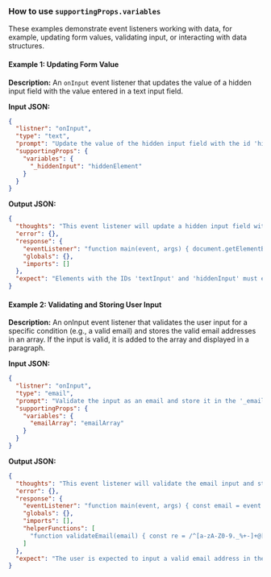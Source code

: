 ### How to use `supportingProps.variables`

These examples demonstrate event listeners working with data, for example, updating form values, validating input, or interacting with data structures.

#### Example 1: Updating Form Value

**Description:** An `onInput` event listener that updates the value of a hidden input field with the value entered in a text input field.

**Input JSON:**

```json
{
  "listner": "onInput",
  "type": "text",
  "prompt": "Update the value of the hidden input field with the id 'hiddenInput' with the value entered in the text input field with the id 'textInput'",
  "supportingProps": {
    "variables": {
      "_hiddenInput": "hiddenElement"
    }
  }
}
```

**Output JSON:**

```json
{
  "thoughts": "This event listener will update a hidden input field with the value from a text input field.",
  "error": {},
  "response": {
    "eventListener": "function main(event, args) { document.getElementById(args._hiddenInput).value = document.getElementById('textInput').value; }",
    "globals": {},
    "imports": []
  },
  "expect": "Elements with the IDs 'textInput' and 'hiddenInput' must exist in the DOM."
}
```

#### Example 2: Validating and Storing User Input

**Description:** An onInput event listener that validates the user input for a specific condition (e.g., a valid email) and stores the valid email addresses in an array. If the input is valid, it is added to the array and displayed in a paragraph.

**Input JSON:**

```json
{
  "listner": "onInput",
  "type": "email",
  "prompt": "Validate the input as an email and store it in the '_emailArray' if valid. Display the array of valid emails in the paragraph with the ID 'emailDisplay'.",
  "supportingProps": {
    "variables": {
      "emailArray": "emailArray"
    }
  }
}
```

**Output JSON:**

```json
{
  "thoughts": "This event listener will validate the email input and store valid entries in an array. The valid emails will be displayed in the DOM.",
  "error": {},
  "response": {
    "eventListener": "function main(event, args) { const email = event.target.value; const emailArray = args.emailArray || []; const emailDisplay = document.getElementById(args.emailDisplay); if (validateEmail(email)) { emailArray.push(email); emailDisplay.textContent = JSON.stringify(emailArray); } }",
    "globals": {},
    "imports": [],
    "helperFunctions": [
      "function validateEmail(email) { const re = /^[a-zA-Z0-9._%+-]+@[a-zA-Z0-9.-]+\\.[a-zA-Z]{2,}$/; return re.test(email); }"
    ]
  },
  "expect": "The user is expected to input a valid email address in the input field. Elements with IDs 'emailDisplay' and 'emailInput' should exist in the DOM."
}
```
